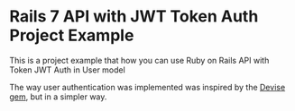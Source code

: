 # Rails 7 API with JWT Token Auth Project Example

This is a project example that how you can use Ruby on Rails API with Token JWT Auth in User model

The way user authentication was implemented was inspired by the [Devise gem](https://github.com/heartcombo/devise), but in a simpler way.
